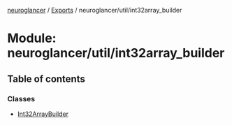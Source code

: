 [neuroglancer](../README.md) / [Exports](../modules.md) / neuroglancer/util/int32array\_builder

# Module: neuroglancer/util/int32array\_builder

## Table of contents

### Classes

- [Int32ArrayBuilder](../classes/neuroglancer_util_int32array_builder.Int32ArrayBuilder.md)

